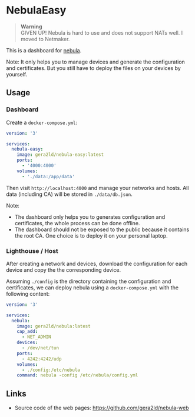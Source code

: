 # NebulaEasy

> **Warning**  
> GIVEN UP! Nebula is hard to use and does not support NATs well. I moved to Netmaker.

This is a dashboard for [nebula](https://github.com/slackhq/nebula).

Note: It only helps you to manage devices and generate the configuration and certificates. But you still have to deploy the files on your devices by yourself.

## Usage

### Dashboard

Create a `docker-compose.yml`:

```yml
version: '3'

services:
  nebula-easy:
    image: gera2ld/nebula-easy:latest
    ports:
      - '4000:4000'
    volumes:
      - './data:/app/data'
```

Then visit `http://localhost:4000` and manage your networks and hosts. All data (including CA) will be stored in `./data/db.json`.

Note:

- The dashboard only helps you to generates configuration and certificates, the whole process can be done offline.
- The dashboard should not be exposed to the public because it contains the root CA. One choice is to deploy it on your personal laptop.

### Lighthouse / Host

After creating a network and devices, download the configuration for each device and copy the the corresponding device.

Assuming `./config` is the directory containing the configuration and certificates, we can deploy nebula using a `docker-compose.yml` with the following content:

```yml
version: '3'

services:
  nebula:
    image: gera2ld/nebula:latest
    cap_add:
      - NET_ADMIN
    devices:
      - /dev/net/tun
    ports:
      - 4242:4242/udp
    volumes:
      - ./config:/etc/nebula
    command: nebula -config /etc/nebula/config.yml
```

## Links

- Source code of the web pages: https://github.com/gera2ld/nebula-web
